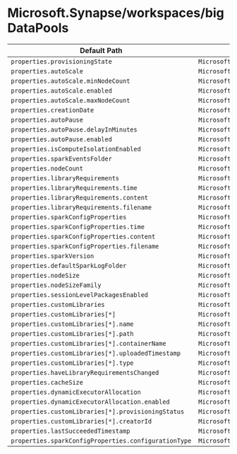 # Microsoft.Synapse/workspaces/bigDataPools

| Default Path | Alias |
|---|---|
| `properties.provisioningState` | `Microsoft.Synapse/workspaces/bigDataPools/provisioningState` |
| `properties.autoScale` | `Microsoft.Synapse/workspaces/bigDataPools/autoScale` |
| `properties.autoScale.minNodeCount` | `Microsoft.Synapse/workspaces/bigDataPools/autoScale.minNodeCount` |
| `properties.autoScale.enabled` | `Microsoft.Synapse/workspaces/bigDataPools/autoScale.enabled` |
| `properties.autoScale.maxNodeCount` | `Microsoft.Synapse/workspaces/bigDataPools/autoScale.maxNodeCount` |
| `properties.creationDate` | `Microsoft.Synapse/workspaces/bigDataPools/creationDate` |
| `properties.autoPause` | `Microsoft.Synapse/workspaces/bigDataPools/autoPause` |
| `properties.autoPause.delayInMinutes` | `Microsoft.Synapse/workspaces/bigDataPools/autoPause.delayInMinutes` |
| `properties.autoPause.enabled` | `Microsoft.Synapse/workspaces/bigDataPools/autoPause.enabled` |
| `properties.isComputeIsolationEnabled` | `Microsoft.Synapse/workspaces/bigDataPools/isComputeIsolationEnabled` |
| `properties.sparkEventsFolder` | `Microsoft.Synapse/workspaces/bigDataPools/sparkEventsFolder` |
| `properties.nodeCount` | `Microsoft.Synapse/workspaces/bigDataPools/nodeCount` |
| `properties.libraryRequirements` | `Microsoft.Synapse/workspaces/bigDataPools/libraryRequirements` |
| `properties.libraryRequirements.time` | `Microsoft.Synapse/workspaces/bigDataPools/libraryRequirements.time` |
| `properties.libraryRequirements.content` | `Microsoft.Synapse/workspaces/bigDataPools/libraryRequirements.content` |
| `properties.libraryRequirements.filename` | `Microsoft.Synapse/workspaces/bigDataPools/libraryRequirements.filename` |
| `properties.sparkConfigProperties` | `Microsoft.Synapse/workspaces/bigDataPools/sparkConfigProperties` |
| `properties.sparkConfigProperties.time` | `Microsoft.Synapse/workspaces/bigDataPools/sparkConfigProperties.time` |
| `properties.sparkConfigProperties.content` | `Microsoft.Synapse/workspaces/bigDataPools/sparkConfigProperties.content` |
| `properties.sparkConfigProperties.filename` | `Microsoft.Synapse/workspaces/bigDataPools/sparkConfigProperties.filename` |
| `properties.sparkVersion` | `Microsoft.Synapse/workspaces/bigDataPools/sparkVersion` |
| `properties.defaultSparkLogFolder` | `Microsoft.Synapse/workspaces/bigDataPools/defaultSparkLogFolder` |
| `properties.nodeSize` | `Microsoft.Synapse/workspaces/bigDataPools/nodeSize` |
| `properties.nodeSizeFamily` | `Microsoft.Synapse/workspaces/bigDataPools/nodeSizeFamily` |
| `properties.sessionLevelPackagesEnabled` | `Microsoft.Synapse/workspaces/bigDataPools/sessionLevelPackagesEnabled` |
| `properties.customLibraries` | `Microsoft.Synapse/workspaces/bigDataPools/customLibraries` |
| `properties.customLibraries[*]` | `Microsoft.Synapse/workspaces/bigDataPools/customLibraries[*]` |
| `properties.customLibraries[*].name` | `Microsoft.Synapse/workspaces/bigDataPools/customLibraries[*].name` |
| `properties.customLibraries[*].path` | `Microsoft.Synapse/workspaces/bigDataPools/customLibraries[*].path` |
| `properties.customLibraries[*].containerName` | `Microsoft.Synapse/workspaces/bigDataPools/customLibraries[*].containerName` |
| `properties.customLibraries[*].uploadedTimestamp` | `Microsoft.Synapse/workspaces/bigDataPools/customLibraries[*].uploadedTimestamp` |
| `properties.customLibraries[*].type` | `Microsoft.Synapse/workspaces/bigDataPools/customLibraries[*].type` |
| `properties.haveLibraryRequirementsChanged` | `Microsoft.Synapse/workspaces/bigDataPools/haveLibraryRequirementsChanged` |
| `properties.cacheSize` | `Microsoft.Synapse/workspaces/bigDataPools/cacheSize` |
| `properties.dynamicExecutorAllocation` | `Microsoft.Synapse/workspaces/bigDataPools/dynamicExecutorAllocation` |
| `properties.dynamicExecutorAllocation.enabled` | `Microsoft.Synapse/workspaces/bigDataPools/dynamicExecutorAllocation.enabled` |
| `properties.customLibraries[*].provisioningStatus` | `Microsoft.Synapse/workspaces/bigDataPools/customLibraries[*].provisioningStatus` |
| `properties.customLibraries[*].creatorId` | `Microsoft.Synapse/workspaces/bigDataPools/customLibraries[*].creatorId` |
| `properties.lastSucceededTimestamp` | `Microsoft.Synapse/workspaces/bigDataPools/lastSucceededTimestamp` |
| `properties.sparkConfigProperties.configurationType` | `Microsoft.Synapse/workspaces/bigDataPools/sparkConfigProperties.configurationType` |


